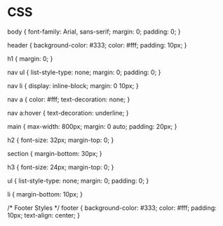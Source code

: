 # CSS
body {
	font-family: Arial, sans-serif;
	margin: 0;
	padding: 0;
}

header {
	background-color: #333;
	color: #fff;
	padding: 10px;
}

h1 {
	margin: 0;
}

nav ul {
	list-style-type: none;
	margin: 0;
	padding: 0;
}

nav li {
	display: inline-block;
	margin: 0 10px;
}

nav a {
	color: #fff;
	text-decoration: none;
}

nav a:hover {
	text-decoration: underline;
}

main {
	max-width: 800px;
	margin: 0 auto;
	padding: 20px;
}

h2 {
	font-size: 32px;
	margin-top: 0;
}

section {
	margin-bottom: 30px;
}

h3 {
	font-size: 24px;
	margin-top: 0;
}

ul {
	list-style-type: none;
	margin: 0;
	padding: 0;
}

li {
	margin-bottom: 10px;
}

/* Footer Styles */
footer {
	background-color: #333;
	color: #fff;
	padding: 10px;
	text-align: center;
}
